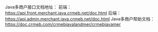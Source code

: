 Java多商户接口文档地址：
前端：https://api.front.merchant.java.crmeb.net/doc.html
后端：https://api.admin.merchant.java.crmeb.net/doc.html
Java多商户帮助文档：
https://doc.crmeb.com/crmebjavalandmer/crmebjavamer